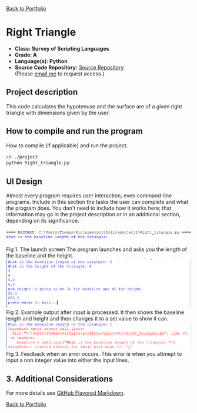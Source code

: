 [Back to Portfolio](./)

Right Triangle
===============

-   **Class: Survey of Scripting Languages** 
-   **Grade: A** 
-   **Language(s): Python** 
-   **Source Code Repository:** [Source Repository](https://github.com/TWHamiltonJR/Right-Triangle)  
    (Please [email me](mailto:twhamilton@csustudent.net?subject=GitHub%20Access) to request access.)

## Project description

This code calculates the hypotenuse and the surface are of a given right triangle with dimensions given by the user.

## How to compile and run the program

How to compile (if applicable) and run the project.

```bash
cd ./project
python Right_triangle.py
```

## UI Design

Almost every program requires user interaction, even command-line programs. Include in this section the tasks the user can complete and what the program does. You don't need to include how it works here; that information may go in the project description or in an additional section, depending on its significance.


![screenshot](images/launch.PNG)  
Fig 1. The launch screen
The program launches and asks you the length of the baseline and the height.
![screenshot](images/output.PNG)  
Fig 2. Example output after input is processed.
It then shows the baseline length and height and then changes it to a set value to show it can.
![screenshot](images/error.PNG)  
Fig 3. Feedback when an error occurs.
This error is when you attmept to input a non integer value into either the input lines.
## 3. Additional Considerations


For more details see [GitHub Flavored Markdown](https://guides.github.com/features/mastering-markdown/).

[Back to Portfolio](./)
